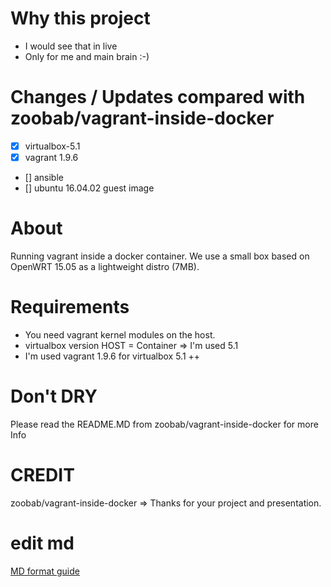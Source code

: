 # Why this project
- I would see that in live 
- Only for me and main brain :-)

# Changes / Updates compared with zoobab/vagrant-inside-docker
- [x] virtualbox-5.1
- [x] vagrant 1.9.6
- [] ansible 
- [] ubuntu 16.04.02 guest image 

# About
Running vagrant inside a docker container. We use a small box based on OpenWRT 15.05 as a lightweight distro (7MB).

# Requirements
- You need vagrant kernel modules on the host.
- virtualbox version HOST = Container  => I'm used 5.1
- I'm used vagrant 1.9.6 for virtualbox 5.1 ++

# Don't DRY 
Please read the README.MD from zoobab/vagrant-inside-docker for more Info

# CREDIT
zoobab/vagrant-inside-docker  => Thanks for your project and presentation.

# edit md
[MD format guide](https://guides.github.com/features/mastering-markdown/)
